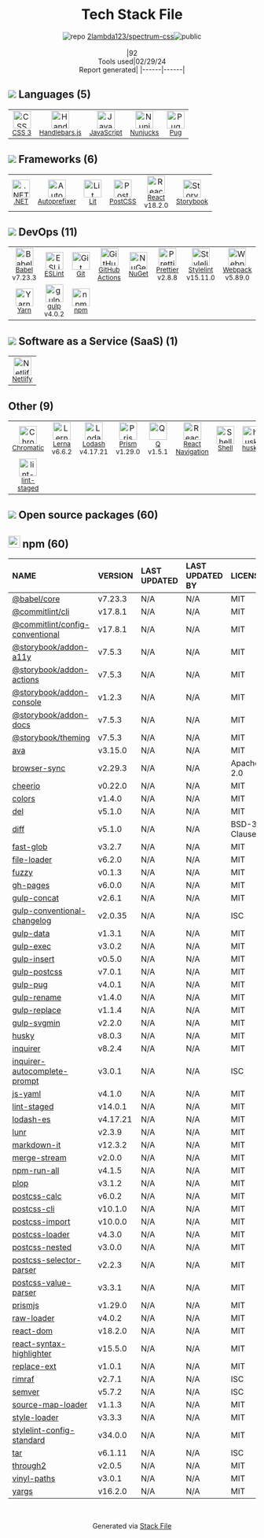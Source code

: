 <!--
&lt;--- Readme.md Snippet without images Start ---&gt;
## Tech Stack
2lambda123/spectrum-css is built on the following main stack:

- [Handlebars.js](http://handlebarsjs.com/) – Templating Languages & Extensions
- [JavaScript](https://developer.mozilla.org/en-US/docs/Web/JavaScript) – Languages
- [Nunjucks](https://mozilla.github.io/nunjucks/) – Templating Languages & Extensions
- [Pug](https://pugjs.org) – Templating Languages & Extensions
- [.NET](http://www.microsoft.com/net/) – Frameworks (Full Stack)
- [Autoprefixer](https://github.com/postcss/autoprefixer) – CSS Pre-processors / Extensions
- [Lit](https://ajusa.github.io/lit/) – Front-End Frameworks
- [PostCSS](https://github.com/postcss/postcss) – CSS Pre-processors / Extensions
- [React](https://reactjs.org/) – Javascript UI Libraries
- [Storybook](https://storybook.js.org/) – JavaScript Framework Components
- [Babel](http://babeljs.io/) – JavaScript Compilers
- [ESLint](http://eslint.org/) – Code Review
- [GitHub Actions](https://github.com/features/actions) – Continuous Integration
- [Prettier](https://prettier.io/) – Code Review
- [Stylelint](http://stylelint.io/) – Code Review
- [Webpack](http://webpack.js.org) – JS Build Tools / JS Task Runners
- [Yarn](https://yarnpkg.com/) – Front End Package Manager
- [gulp](http://gulpjs.com/) – JS Build Tools / JS Task Runners
- [Netlify](https://www.netlify.com/) – Static Web Hosting
- [Lerna](https://lerna.js.org/) – Javascript Utilities & Libraries
- [Lodash](https://lodash.com) – Javascript Utilities & Libraries
- [Prism](https://prismjs.com/) – Javascript Utilities & Libraries
- [Q](https://github.com/kriskowal/q) – Javascript Utilities & Libraries
- [React Navigation](https://reactnavigation.org/) – Cross-Platform Mobile Tools
- [Shell](https://en.wikipedia.org/wiki/Shell_script) – Shells

Full tech stack [here](/techstack.md)

&lt;--- Readme.md Snippet without images End ---&gt;

&lt;--- Readme.md Snippet with images Start ---&gt;
## Tech Stack
2lambda123/spectrum-css is built on the following main stack:

- <img width='25' height='25' src='https://img.stackshare.io/service/1143/Handlebars.png' alt='Handlebars.js'/> [Handlebars.js](http://handlebarsjs.com/) – Templating Languages & Extensions
- <img width='25' height='25' src='https://img.stackshare.io/service/1209/javascript.jpeg' alt='JavaScript'/> [JavaScript](https://developer.mozilla.org/en-US/docs/Web/JavaScript) – Languages
- <img width='25' height='25' src='https://img.stackshare.io/service/1637/Microsoft.VisualStudio.Services.Icons.Default' alt='Nunjucks'/> [Nunjucks](https://mozilla.github.io/nunjucks/) – Templating Languages & Extensions
- <img width='25' height='25' src='https://img.stackshare.io/service/1175/pug.png' alt='Pug'/> [Pug](https://pugjs.org) – Templating Languages & Extensions
- <img width='25' height='25' src='https://img.stackshare.io/service/1014/IoPy1dce_400x400.png' alt='.NET'/> [.NET](http://www.microsoft.com/net/) – Frameworks (Full Stack)
- <img width='25' height='25' src='https://img.stackshare.io/service/2202/72d087642cfce6fef6f2dabec5bf49e8_400x400.png' alt='Autoprefixer'/> [Autoprefixer](https://github.com/postcss/autoprefixer) – CSS Pre-processors / Extensions
- <img width='25' height='25' src='https://img.stackshare.io/no-img-open-source.png' alt='Lit'/> [Lit](https://ajusa.github.io/lit/) – Front-End Frameworks
- <img width='25' height='25' src='https://img.stackshare.io/service/3339/rlFcjEdI.png' alt='PostCSS'/> [PostCSS](https://github.com/postcss/postcss) – CSS Pre-processors / Extensions
- <img width='25' height='25' src='https://img.stackshare.io/service/1020/OYIaJ1KK.png' alt='React'/> [React](https://reactjs.org/) – Javascript UI Libraries
- <img width='25' height='25' src='https://img.stackshare.io/service/9240/sOct-Txm_400x400.png' alt='Storybook'/> [Storybook](https://storybook.js.org/) – JavaScript Framework Components
- <img width='25' height='25' src='https://img.stackshare.io/service/2739/-1wfGjNw.png' alt='Babel'/> [Babel](http://babeljs.io/) – JavaScript Compilers
- <img width='25' height='25' src='https://img.stackshare.io/service/3337/Q4L7Jncy.jpg' alt='ESLint'/> [ESLint](http://eslint.org/) – Code Review
- <img width='25' height='25' src='https://img.stackshare.io/service/11563/actions.png' alt='GitHub Actions'/> [GitHub Actions](https://github.com/features/actions) – Continuous Integration
- <img width='25' height='25' src='https://img.stackshare.io/service/7035/default_66f265943abed56bcdbfca1c866a4261b1fbb063.jpg' alt='Prettier'/> [Prettier](https://prettier.io/) – Code Review
- <img width='25' height='25' src='https://img.stackshare.io/service/5446/V9JsvPul_400x400.jpg' alt='Stylelint'/> [Stylelint](http://stylelint.io/) – Code Review
- <img width='25' height='25' src='https://img.stackshare.io/service/1682/IMG_4636.PNG' alt='Webpack'/> [Webpack](http://webpack.js.org) – JS Build Tools / JS Task Runners
- <img width='25' height='25' src='https://img.stackshare.io/service/5848/44mC-kJ3.jpg' alt='Yarn'/> [Yarn](https://yarnpkg.com/) – Front End Package Manager
- <img width='25' height='25' src='https://img.stackshare.io/service/844/iruTC031.png' alt='gulp'/> [gulp](http://gulpjs.com/) – JS Build Tools / JS Task Runners
- <img width='25' height='25' src='https://img.stackshare.io/service/2748/default_5dfbb146cf22182bca88c7d07f2515a5888fc12a.jpg' alt='Netlify'/> [Netlify](https://www.netlify.com/) – Static Web Hosting
- <img width='25' height='25' src='https://img.stackshare.io/service/6207/OwqAUSQi_400x400.jpg' alt='Lerna'/> [Lerna](https://lerna.js.org/) – Javascript Utilities & Libraries
- <img width='25' height='25' src='https://img.stackshare.io/service/2438/lodash.png' alt='Lodash'/> [Lodash](https://lodash.com) – Javascript Utilities & Libraries
- <img width='25' height='25' src='https://img.stackshare.io/service/10010/Screen_Shot_2012-07-31_at_21.57.03__400x400.png' alt='Prism'/> [Prism](https://prismjs.com/) – Javascript Utilities & Libraries
- <img width='25' height='25' src='https://img.stackshare.io/service/4697/default_2d5a1d7c5eb520cdeb7db120e767345004a1d0d4.png' alt='Q'/> [Q](https://github.com/kriskowal/q) – Javascript Utilities & Libraries
- <img width='25' height='25' src='https://img.stackshare.io/service/6422/react-navigation.png' alt='React Navigation'/> [React Navigation](https://reactnavigation.org/) – Cross-Platform Mobile Tools
- <img width='25' height='25' src='https://img.stackshare.io/service/4631/default_c2062d40130562bdc836c13dbca02d318205a962.png' alt='Shell'/> [Shell](https://en.wikipedia.org/wiki/Shell_script) – Shells

Full tech stack [here](/techstack.md)

&lt;--- Readme.md Snippet with images End ---&gt;
-->
<div align="center">

# Tech Stack File
![](https://img.stackshare.io/repo.svg "repo") [2lambda123/spectrum-css](https://github.com/2lambda123/spectrum-css)![](https://img.stackshare.io/public_badge.svg "public")
<br/><br/>
|92<br/>Tools used|02/29/24 <br/>Report generated|
|------|------|
</div>

## <img src='https://img.stackshare.io/languages.svg'/> Languages (5)
<table><tr>
  <td align='center'>
  <img width='36' height='36' src='https://img.stackshare.io/service/6727/css.png' alt='CSS 3'>
  <br>
  <sub><a href="https://developer.mozilla.org/en-US/docs/Web/CSS/CSS3">CSS 3</a></sub>
  <br>
  <sub></sub>
</td>

<td align='center'>
  <img width='36' height='36' src='https://img.stackshare.io/service/1143/Handlebars.png' alt='Handlebars.js'>
  <br>
  <sub><a href="http://handlebarsjs.com/">Handlebars.js</a></sub>
  <br>
  <sub></sub>
</td>

<td align='center'>
  <img width='36' height='36' src='https://img.stackshare.io/service/1209/javascript.jpeg' alt='JavaScript'>
  <br>
  <sub><a href="https://developer.mozilla.org/en-US/docs/Web/JavaScript">JavaScript</a></sub>
  <br>
  <sub></sub>
</td>

<td align='center'>
  <img width='36' height='36' src='https://img.stackshare.io/service/1637/Microsoft.VisualStudio.Services.Icons.Default' alt='Nunjucks'>
  <br>
  <sub><a href="https://mozilla.github.io/nunjucks/">Nunjucks</a></sub>
  <br>
  <sub></sub>
</td>

<td align='center'>
  <img width='36' height='36' src='https://img.stackshare.io/service/1175/pug.png' alt='Pug'>
  <br>
  <sub><a href="https://pugjs.org">Pug</a></sub>
  <br>
  <sub></sub>
</td>

</tr>
</table>

## <img src='https://img.stackshare.io/frameworks.svg'/> Frameworks (6)
<table><tr>
  <td align='center'>
  <img width='36' height='36' src='https://img.stackshare.io/service/1014/IoPy1dce_400x400.png' alt='.NET'>
  <br>
  <sub><a href="http://www.microsoft.com/net/">.NET</a></sub>
  <br>
  <sub></sub>
</td>

<td align='center'>
  <img width='36' height='36' src='https://img.stackshare.io/service/2202/72d087642cfce6fef6f2dabec5bf49e8_400x400.png' alt='Autoprefixer'>
  <br>
  <sub><a href="https://github.com/postcss/autoprefixer">Autoprefixer</a></sub>
  <br>
  <sub></sub>
</td>

<td align='center'>
  <img width='36' height='36' src='https://img.stackshare.io/no-img-open-source.png' alt='Lit'>
  <br>
  <sub><a href="https://ajusa.github.io/lit/">Lit</a></sub>
  <br>
  <sub></sub>
</td>

<td align='center'>
  <img width='36' height='36' src='https://img.stackshare.io/service/3339/rlFcjEdI.png' alt='PostCSS'>
  <br>
  <sub><a href="https://github.com/postcss/postcss">PostCSS</a></sub>
  <br>
  <sub></sub>
</td>

<td align='center'>
  <img width='36' height='36' src='https://img.stackshare.io/service/1020/OYIaJ1KK.png' alt='React'>
  <br>
  <sub><a href="https://reactjs.org/">React</a></sub>
  <br>
  <sub>v18.2.0</sub>
</td>

<td align='center'>
  <img width='36' height='36' src='https://img.stackshare.io/service/9240/sOct-Txm_400x400.png' alt='Storybook'>
  <br>
  <sub><a href="https://storybook.js.org/">Storybook</a></sub>
  <br>
  <sub></sub>
</td>

</tr>
</table>

## <img src='https://img.stackshare.io/devops.svg'/> DevOps (11)
<table><tr>
  <td align='center'>
  <img width='36' height='36' src='https://img.stackshare.io/service/2739/-1wfGjNw.png' alt='Babel'>
  <br>
  <sub><a href="http://babeljs.io/">Babel</a></sub>
  <br>
  <sub>v7.23.3</sub>
</td>

<td align='center'>
  <img width='36' height='36' src='https://img.stackshare.io/service/3337/Q4L7Jncy.jpg' alt='ESLint'>
  <br>
  <sub><a href="http://eslint.org/">ESLint</a></sub>
  <br>
  <sub></sub>
</td>

<td align='center'>
  <img width='36' height='36' src='https://img.stackshare.io/service/1046/git.png' alt='Git'>
  <br>
  <sub><a href="http://git-scm.com/">Git</a></sub>
  <br>
  <sub></sub>
</td>

<td align='center'>
  <img width='36' height='36' src='https://img.stackshare.io/service/11563/actions.png' alt='GitHub Actions'>
  <br>
  <sub><a href="https://github.com/features/actions">GitHub Actions</a></sub>
  <br>
  <sub></sub>
</td>

<td align='center'>
  <img width='36' height='36' src='https://img.stackshare.io/service/2637/6I3oEOP4_400x400.jpg' alt='NuGet'>
  <br>
  <sub><a href="https://www.nuget.org/">NuGet</a></sub>
  <br>
  <sub></sub>
</td>

<td align='center'>
  <img width='36' height='36' src='https://img.stackshare.io/service/7035/default_66f265943abed56bcdbfca1c866a4261b1fbb063.jpg' alt='Prettier'>
  <br>
  <sub><a href="https://prettier.io/">Prettier</a></sub>
  <br>
  <sub>v2.8.8</sub>
</td>

<td align='center'>
  <img width='36' height='36' src='https://img.stackshare.io/service/5446/V9JsvPul_400x400.jpg' alt='Stylelint'>
  <br>
  <sub><a href="http://stylelint.io/">Stylelint</a></sub>
  <br>
  <sub>v15.11.0</sub>
</td>

<td align='center'>
  <img width='36' height='36' src='https://img.stackshare.io/service/1682/IMG_4636.PNG' alt='Webpack'>
  <br>
  <sub><a href="http://webpack.js.org">Webpack</a></sub>
  <br>
  <sub>v5.89.0</sub>
</td>

</tr>
<tr>
  <td align='center'>
  <img width='36' height='36' src='https://img.stackshare.io/service/5848/44mC-kJ3.jpg' alt='Yarn'>
  <br>
  <sub><a href="https://yarnpkg.com/">Yarn</a></sub>
  <br>
  <sub></sub>
</td>

<td align='center'>
  <img width='36' height='36' src='https://img.stackshare.io/service/844/iruTC031.png' alt='gulp'>
  <br>
  <sub><a href="http://gulpjs.com/">gulp</a></sub>
  <br>
  <sub>v4.0.2</sub>
</td>

<td align='center'>
  <img width='36' height='36' src='https://img.stackshare.io/service/1120/lejvzrnlpb308aftn31u.png' alt='npm'>
  <br>
  <sub><a href="https://www.npmjs.com/">npm</a></sub>
  <br>
  <sub></sub>
</td>

</tr>
</table>

## <img src='https://img.stackshare.io/saas.svg'/> Software as a Service (SaaS) (1)
<table><tr>
  <td align='center'>
  <img width='36' height='36' src='https://img.stackshare.io/service/2748/default_5dfbb146cf22182bca88c7d07f2515a5888fc12a.jpg' alt='Netlify'>
  <br>
  <sub><a href="https://www.netlify.com/">Netlify</a></sub>
  <br>
  <sub></sub>
</td>

</tr>
</table>

## Other (9)
<table><tr>
  <td align='center'>
  <img width='36' height='36' src='https://img.stackshare.io/service/18784/empty-logo-square.png' alt='Chromatic'>
  <br>
  <sub><a href="https://www.chromatic.com/">Chromatic</a></sub>
  <br>
  <sub></sub>
</td>

<td align='center'>
  <img width='36' height='36' src='https://img.stackshare.io/service/6207/OwqAUSQi_400x400.jpg' alt='Lerna'>
  <br>
  <sub><a href="https://lerna.js.org/">Lerna</a></sub>
  <br>
  <sub>v6.6.2</sub>
</td>

<td align='center'>
  <img width='36' height='36' src='https://img.stackshare.io/service/2438/lodash.png' alt='Lodash'>
  <br>
  <sub><a href="https://lodash.com">Lodash</a></sub>
  <br>
  <sub>v4.17.21</sub>
</td>

<td align='center'>
  <img width='36' height='36' src='https://img.stackshare.io/service/10010/Screen_Shot_2012-07-31_at_21.57.03__400x400.png' alt='Prism'>
  <br>
  <sub><a href="https://prismjs.com/">Prism</a></sub>
  <br>
  <sub>v1.29.0</sub>
</td>

<td align='center'>
  <img width='36' height='36' src='https://img.stackshare.io/service/4697/default_2d5a1d7c5eb520cdeb7db120e767345004a1d0d4.png' alt='Q'>
  <br>
  <sub><a href="https://github.com/kriskowal/q">Q</a></sub>
  <br>
  <sub>v1.5.1</sub>
</td>

<td align='center'>
  <img width='36' height='36' src='https://img.stackshare.io/service/6422/react-navigation.png' alt='React Navigation'>
  <br>
  <sub><a href="https://reactnavigation.org/">React Navigation</a></sub>
  <br>
  <sub></sub>
</td>

<td align='center'>
  <img width='36' height='36' src='https://img.stackshare.io/service/4631/default_c2062d40130562bdc836c13dbca02d318205a962.png' alt='Shell'>
  <br>
  <sub><a href="https://en.wikipedia.org/wiki/Shell_script">Shell</a></sub>
  <br>
  <sub></sub>
</td>

<td align='center'>
  <img width='36' height='36' src='https://img.stackshare.io/service/9527/5502029.jpeg' alt='husky'>
  <br>
  <sub><a href="https://github.com/typicode/husky">husky</a></sub>
  <br>
  <sub></sub>
</td>

</tr>
<tr>
  <td align='center'>
  <img width='36' height='36' src='https://img.stackshare.io/service/10577/11071.jpeg' alt='lint-staged'>
  <br>
  <sub><a href="https://github.com/okonet/lint-staged">lint-staged</a></sub>
  <br>
  <sub></sub>
</td>

</tr>
</table>


## <img src='https://img.stackshare.io/group.svg' /> Open source packages (60)</h2>

## <img width='24' height='24' src='https://img.stackshare.io/service/1120/lejvzrnlpb308aftn31u.png'/> npm (60)

|NAME|VERSION|LAST UPDATED|LAST UPDATED BY|LICENSE|VULNERABILITIES|
|:------|:------|:------|:------|:------|:------|
|[@babel/core](https://www.npmjs.com/@babel/core)|v7.23.3|N/A|N/A |MIT|N/A|
|[@commitlint/cli](https://www.npmjs.com/@commitlint/cli)|v17.8.1|N/A|N/A |MIT|N/A|
|[@commitlint/config-conventional](https://www.npmjs.com/@commitlint/config-conventional)|v17.8.1|N/A|N/A |MIT|N/A|
|[@storybook/addon-a11y](https://www.npmjs.com/@storybook/addon-a11y)|v7.5.3|N/A|N/A |MIT|N/A|
|[@storybook/addon-actions](https://www.npmjs.com/@storybook/addon-actions)|v7.5.3|N/A|N/A |MIT|N/A|
|[@storybook/addon-console](https://www.npmjs.com/@storybook/addon-console)|v1.2.3|N/A|N/A |MIT|N/A|
|[@storybook/addon-docs](https://www.npmjs.com/@storybook/addon-docs)|v7.5.3|N/A|N/A |MIT|N/A|
|[@storybook/theming](https://www.npmjs.com/@storybook/theming)|v7.5.3|N/A|N/A |MIT|N/A|
|[ava](https://www.npmjs.com/ava)|v3.15.0|N/A|N/A |MIT|N/A|
|[browser-sync](https://www.npmjs.com/browser-sync)|v2.29.3|N/A|N/A |Apache-2.0|N/A|
|[cheerio](https://www.npmjs.com/cheerio)|v0.22.0|N/A|N/A |MIT|N/A|
|[colors](https://www.npmjs.com/colors)|v1.4.0|N/A|N/A |MIT|N/A|
|[del](https://www.npmjs.com/del)|v5.1.0|N/A|N/A |MIT|N/A|
|[diff](https://www.npmjs.com/diff)|v5.1.0|N/A|N/A |BSD-3-Clause|N/A|
|[fast-glob](https://www.npmjs.com/fast-glob)|v3.2.7|N/A|N/A |MIT|N/A|
|[file-loader](https://www.npmjs.com/file-loader)|v6.2.0|N/A|N/A |MIT|N/A|
|[fuzzy](https://www.npmjs.com/fuzzy)|v0.1.3|N/A|N/A |MIT|N/A|
|[gh-pages](https://www.npmjs.com/gh-pages)|v6.0.0|N/A|N/A |MIT|N/A|
|[gulp-concat](https://www.npmjs.com/gulp-concat)|v2.6.1|N/A|N/A |MIT|N/A|
|[gulp-conventional-changelog](https://www.npmjs.com/gulp-conventional-changelog)|v2.0.35|N/A|N/A |ISC|N/A|
|[gulp-data](https://www.npmjs.com/gulp-data)|v1.3.1|N/A|N/A |MIT|N/A|
|[gulp-exec](https://www.npmjs.com/gulp-exec)|v3.0.2|N/A|N/A |MIT|N/A|
|[gulp-insert](https://www.npmjs.com/gulp-insert)|v0.5.0|N/A|N/A |MIT|N/A|
|[gulp-postcss](https://www.npmjs.com/gulp-postcss)|v7.0.1|N/A|N/A |MIT|N/A|
|[gulp-pug](https://www.npmjs.com/gulp-pug)|v4.0.1|N/A|N/A |MIT|N/A|
|[gulp-rename](https://www.npmjs.com/gulp-rename)|v1.4.0|N/A|N/A |MIT|N/A|
|[gulp-replace](https://www.npmjs.com/gulp-replace)|v1.1.4|N/A|N/A |MIT|N/A|
|[gulp-svgmin](https://www.npmjs.com/gulp-svgmin)|v2.2.0|N/A|N/A |MIT|N/A|
|[husky](https://www.npmjs.com/husky)|v8.0.3|N/A|N/A |MIT|N/A|
|[inquirer](https://www.npmjs.com/inquirer)|v8.2.4|N/A|N/A |MIT|N/A|
|[inquirer-autocomplete-prompt](https://www.npmjs.com/inquirer-autocomplete-prompt)|v3.0.1|N/A|N/A |ISC|N/A|
|[js-yaml](https://www.npmjs.com/js-yaml)|v4.1.0|N/A|N/A |MIT|N/A|
|[lint-staged](https://www.npmjs.com/lint-staged)|v14.0.1|N/A|N/A |MIT|N/A|
|[lodash-es](https://www.npmjs.com/lodash-es)|v4.17.21|N/A|N/A |MIT|N/A|
|[lunr](https://www.npmjs.com/lunr)|v2.3.9|N/A|N/A |MIT|N/A|
|[markdown-it](https://www.npmjs.com/markdown-it)|v12.3.2|N/A|N/A |MIT|N/A|
|[merge-stream](https://www.npmjs.com/merge-stream)|v2.0.0|N/A|N/A |MIT|N/A|
|[npm-run-all](https://www.npmjs.com/npm-run-all)|v4.1.5|N/A|N/A |MIT|N/A|
|[plop](https://www.npmjs.com/plop)|v3.1.2|N/A|N/A |MIT|N/A|
|[postcss-calc](https://www.npmjs.com/postcss-calc)|v6.0.2|N/A|N/A |MIT|N/A|
|[postcss-cli](https://www.npmjs.com/postcss-cli)|v10.1.0|N/A|N/A |MIT|N/A|
|[postcss-import](https://www.npmjs.com/postcss-import)|v10.0.0|N/A|N/A |MIT|N/A|
|[postcss-loader](https://www.npmjs.com/postcss-loader)|v4.3.0|N/A|N/A |MIT|N/A|
|[postcss-nested](https://www.npmjs.com/postcss-nested)|v3.0.0|N/A|N/A |MIT|N/A|
|[postcss-selector-parser](https://www.npmjs.com/postcss-selector-parser)|v2.2.3|N/A|N/A |MIT|N/A|
|[postcss-value-parser](https://www.npmjs.com/postcss-value-parser)|v3.3.1|N/A|N/A |MIT|N/A|
|[prismjs](https://www.npmjs.com/prismjs)|v1.29.0|N/A|N/A |MIT|N/A|
|[raw-loader](https://www.npmjs.com/raw-loader)|v4.0.2|N/A|N/A |MIT|N/A|
|[react-dom](https://www.npmjs.com/react-dom)|v18.2.0|N/A|N/A |MIT|N/A|
|[react-syntax-highlighter](https://www.npmjs.com/react-syntax-highlighter)|v15.5.0|N/A|N/A |MIT|N/A|
|[replace-ext](https://www.npmjs.com/replace-ext)|v1.0.1|N/A|N/A |MIT|N/A|
|[rimraf](https://www.npmjs.com/rimraf)|v2.7.1|N/A|N/A |ISC|N/A|
|[semver](https://www.npmjs.com/semver)|v5.7.2|N/A|N/A |ISC|N/A|
|[source-map-loader](https://www.npmjs.com/source-map-loader)|v1.1.3|N/A|N/A |MIT|N/A|
|[style-loader](https://www.npmjs.com/style-loader)|v3.3.3|N/A|N/A |MIT|N/A|
|[stylelint-config-standard](https://www.npmjs.com/stylelint-config-standard)|v34.0.0|N/A|N/A |MIT|N/A|
|[tar](https://www.npmjs.com/tar)|v6.1.11|N/A|N/A |ISC|N/A|
|[through2](https://www.npmjs.com/through2)|v2.0.5|N/A|N/A |MIT|N/A|
|[vinyl-paths](https://www.npmjs.com/vinyl-paths)|v3.0.1|N/A|N/A |MIT|N/A|
|[yargs](https://www.npmjs.com/yargs)|v16.2.0|N/A|N/A |MIT|N/A|

<br/>
<div align='center'>

Generated via [Stack File](https://github.com/marketplace/stack-file)
